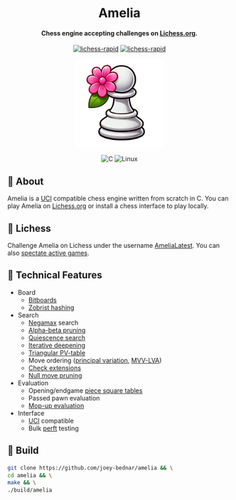 <div align="center">

# Amelia
#### Chess engine accepting challenges on [Lichess.org](https://lichess.org/@/AmeliaLatest).

[![lichess-rapid](https://lichess-shield.vercel.app/api?username=AmeliaLatest&format=bullet)](https://lichess.org/@/AmeliaLatest/perf/bullet)
[![lichess-rapid](https://lichess-shield.vercel.app/api?username=AmeliaLatest&format=blitz)](https://lichess.org/@/AmeliaLatest/perf/blitz)

<img src="logo.png" alt="logo" width="200px" height="200px"/>

![C](https://img.shields.io/badge/c-%2300599C.svg?style=for-the-badge&logo=c&logoColor=white)
![Linux](https://img.shields.io/badge/Linux-FCC624?style=for-the-badge&logo=linux&logoColor=black)

</div>

## :hibiscus: About

Amelia is a [UCI](https://www.chessprogramming.org/UCI) compatible chess engine written
from scratch in C. You can play Amelia on [Lichess.org](https://lichess.org/@/AmeliaLatest) or
install a chess interface to play locally.

## :hibiscus: Lichess

Challenge Amelia on Lichess under the username [AmeliaLatest](https://lichess.org/@/AmeliaLatest).
You can also [spectate active games](https://lichess.org/@/AmeliaLatest/tv).

## :hibiscus: Technical Features

- Board
    - [Bitboards](https://www.chessprogramming.org/Bitboards)
    - [Zobrist hashing](https://en.wikipedia.org/wiki/Zobrist_hashing)
- Search
    - [Negamax](https://en.wikipedia.org/wiki/Negamax) search
    - [Alpha-beta pruning](https://en.wikipedia.org/wiki/Alpha%E2%80%93beta_pruning)
    - [Quiescence search](https://en.wikipedia.org/wiki/Quiescence_search)
    - [Iterative deepening](https://www.chessprogramming.org/Iterative_Deepening)
    - [Triangular PV-table](https://www.chessprogramming.org/Triangular_PV-Table)
    - Move ordering ([principal variation](https://www.chessprogramming.org/Principal_Variation), [MVV-LVA](https://www.chessprogramming.org/MVV-LVA))
    - [Check extensions](https://www.chessprogramming.org/Check_Extensions)
    - [Null move pruning](https://en.wikipedia.org/wiki/Null-move_heuristic)
- Evaluation
    - Opening/endgame [piece square tables](https://www.chessprogramming.org/Piece-Square_Tables)
    - Passed pawn evaluation
    - [Mop-up evaluation](https://www.chessprogramming.org/Mop-up_Evaluation)
- Interface
    - [UCI](https://en.wikipedia.org/wiki/Universal_Chess_Interface) compatible
    - Bulk [perft](https://www.chessprogramming.org/Perft) testing

## :hibiscus: Build

```bash
git clone https://github.com/joey-bednar/amelia && \
cd amelia && \
make && \
./build/amelia
```
